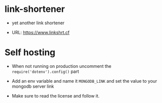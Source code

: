 # link-shortener

- yet another link shortener

- URL: https://www.linkshrt.cf

# Self hosting

- When not running on production uncomment the `require('dotenv').config()` part

- Add an env variable and name it `MONGODB_LINK` and set the value to your mongodb server link

-  Make sure to read the license and follow it.
